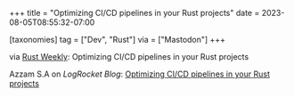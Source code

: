 +++
title = "Optimizing CI/CD pipelines in your Rust projects"
date = 2023-08-05T08:55:32-07:00

[taxonomies]
tag = ["Dev", "Rust"]
via = ["Mastodon"]
+++

via [Rust Weekly](https://mastodon.social/@rust_discussions/110837784283676427): Optimizing CI/CD pipelines in your Rust projects

<!-- more -->

Azzam S.A on _LogRocket Blog_: [Optimizing CI/CD pipelines in your Rust projects](https://blog.logrocket.com/optimizing-ci-cd-pipelines-rust-projects/)
